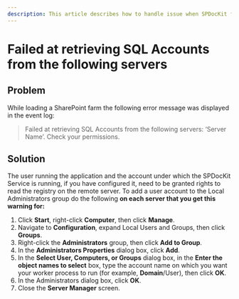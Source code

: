 ```yaml
---
description: This article describes how to handle issue when SPDocKit fails at retrieving SQL account from server.
---
```


# Failed at retrieving SQL Accounts from the following servers

## Problem

While loading a SharePoint farm the following error message was displayed in the event log:

> Failed at retrieving SQL Accounts from the following servers: ‘Server Name’. Check your permissions.

## Solution

The user running the application and the account under which the SPDocKit Service is running, if you have configured it, need to be granted rights to read the registry on the remote server. To add a user account to the Local Administrators group do the following **on each server that you get this warning for:**

1. Click **Start**, right-click **Computer**, then click **Manage**.
2. Navigate to **Configuration**, expand Local Users and Groups, then click **Groups**.
3. Right-click the **Administrators** group, then click **Add to Group**.
4. In the **Administrators Properties** dialog box, click **Add**.
5. In the **Select User, Computers, or Groups** dialog box, in the **Enter the object names to select** box, type the account name on which you want your worker process to run (for example, **Domain**/User), then click **OK**.
6. In the Administrators dialog box, click **OK**.
7. Close the **Server Manager** screen.

